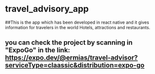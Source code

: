 # travel_advisory_app
##This is the app which has been developed in react native and it gives information for travelers in the world Hotels, attractions and restaurants.
## you can check the project by scanning in "ExpoGo" in the link: https://expo.dev/@ermias/travel-advisor?serviceType=claassic&distribution=expo-go
